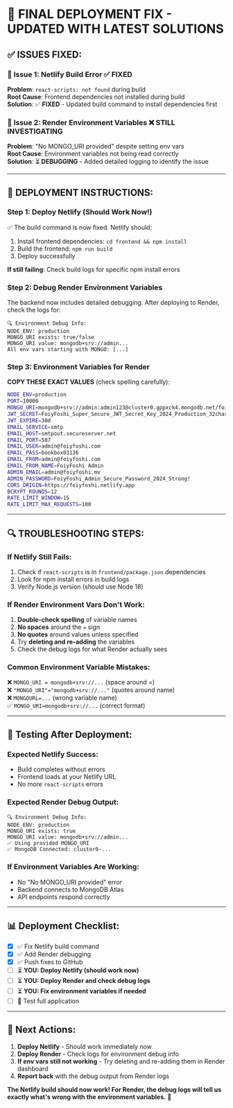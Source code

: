# 🚀 FINAL DEPLOYMENT FIX - UPDATED WITH LATEST SOLUTIONS

## ✅ **ISSUES FIXED:**

### 🔧 **Issue 1: Netlify Build Error ✅ FIXED** 
**Problem**: `react-scripts: not found` during build  
**Root Cause**: Frontend dependencies not installed during build  
**Solution**: ✅ **FIXED** - Updated build command to install dependencies first

### 🔧 **Issue 2: Render Environment Variables ❌ STILL INVESTIGATING**
**Problem**: "No MONGO_URI provided" despite setting env vars  
**Root Cause**: Environment variables not being read correctly  
**Solution**: ⏳ **DEBUGGING** - Added detailed logging to identify the issue

---

## 🎯 **DEPLOYMENT INSTRUCTIONS:**

### **Step 1: Deploy Netlify (Should Work Now!)**
✅ The build command is now fixed. Netlify should:
1. Install frontend dependencies: `cd frontend && npm install`
2. Build the frontend: `npm run build`
3. Deploy successfully

**If still failing**: Check build logs for specific npm install errors

### **Step 2: Debug Render Environment Variables**

The backend now includes detailed debugging. After deploying to Render, check the logs for:

```
🔍 Environment Debug Info:
NODE_ENV: production
MONGO_URI exists: true/false
MONGO_URI value: mongodb+srv://admin...
All env vars starting with MONGO: [...]
```

### **Step 3: Environment Variables for Render**

**COPY THESE EXACT VALUES** (check spelling carefully):

```bash
NODE_ENV=production
PORT=10000
MONGO_URI=mongodb+srv://admin:admin123@cluster0.gppxck4.mongodb.net/foiyfoshi_production?retryWrites=true&w=majority
JWT_SECRET=FoiyFoshi_Super_Secure_JWT_Secret_Key_2024_Production_32chars_Strong
JWT_EXPIRE=30d
EMAIL_SERVICE=smtp
EMAIL_HOST=smtpout.secureserver.net
EMAIL_PORT=587
EMAIL_USER=admin@foiyfoshi.com
EMAIL_PASS=bookbox03136
EMAIL_FROM=admin@foiyfoshi.com
EMAIL_FROM_NAME=FoiyFoshi Admin
ADMIN_EMAIL=admin@foiyfoshi.mv
ADMIN_PASSWORD=FoiyFoshi_Admin_Secure_Password_2024_Strong!
CORS_ORIGIN=https://foiyfoshi.netlify.app
BCRYPT_ROUNDS=12
RATE_LIMIT_WINDOW=15
RATE_LIMIT_MAX_REQUESTS=100
```

---

## 🔍 **TROUBLESHOOTING STEPS:**

### **If Netlify Still Fails:**
1. Check if `react-scripts` is in `frontend/package.json` dependencies
2. Look for npm install errors in build logs
3. Verify Node.js version (should use Node 18)

### **If Render Environment Vars Don't Work:**
1. **Double-check spelling** of variable names
2. **No spaces** around the `=` sign  
3. **No quotes** around values unless specified
4. Try **deleting and re-adding** the variables
5. Check the debug logs for what Render actually sees

### **Common Environment Variable Mistakes:**
❌ `MONGO_URI = mongodb+srv://...` (space around =)  
❌ `"MONGO_URI"="mongodb+srv://..."` (quotes around name)  
❌ `MONGOURL=...` (wrong variable name)  
✅ `MONGO_URI=mongodb+srv://...` (correct format)

---

## 🧪 **Testing After Deployment:**

### **Expected Netlify Success:**
- Build completes without errors
- Frontend loads at your Netlify URL
- No more `react-scripts` errors

### **Expected Render Debug Output:**
```
🔍 Environment Debug Info:
NODE_ENV: production
MONGO_URI exists: true
MONGO_URI value: mongodb+srv://admin...
✅ Using provided MONGO_URI
✅ MongoDB Connected: cluster0-...
```

### **If Environment Variables Are Working:**
- No "No MONGO_URI provided" error
- Backend connects to MongoDB Atlas
- API endpoints respond correctly

---

## 📊 **Deployment Checklist:**
- [x] ✅ Fix Netlify build command
- [x] ✅ Add Render debugging
- [x] ✅ Push fixes to GitHub  
- [ ] ⏳ **YOU: Deploy Netlify (should work now)**
- [ ] ⏳ **YOU: Deploy Render and check debug logs**
- [ ] ⏳ **YOU: Fix environment variables if needed**
- [ ] 🎯 Test full application

---

## 🎉 **Next Actions:**

1. **Deploy Netlify** - Should work immediately now
2. **Deploy Render** - Check logs for environment debug info
3. **If env vars still not working** - Try deleting and re-adding them in Render dashboard
4. **Report back** with the debug output from Render logs

**The Netlify build should now work! For Render, the debug logs will tell us exactly what's wrong with the environment variables.** 🚀 